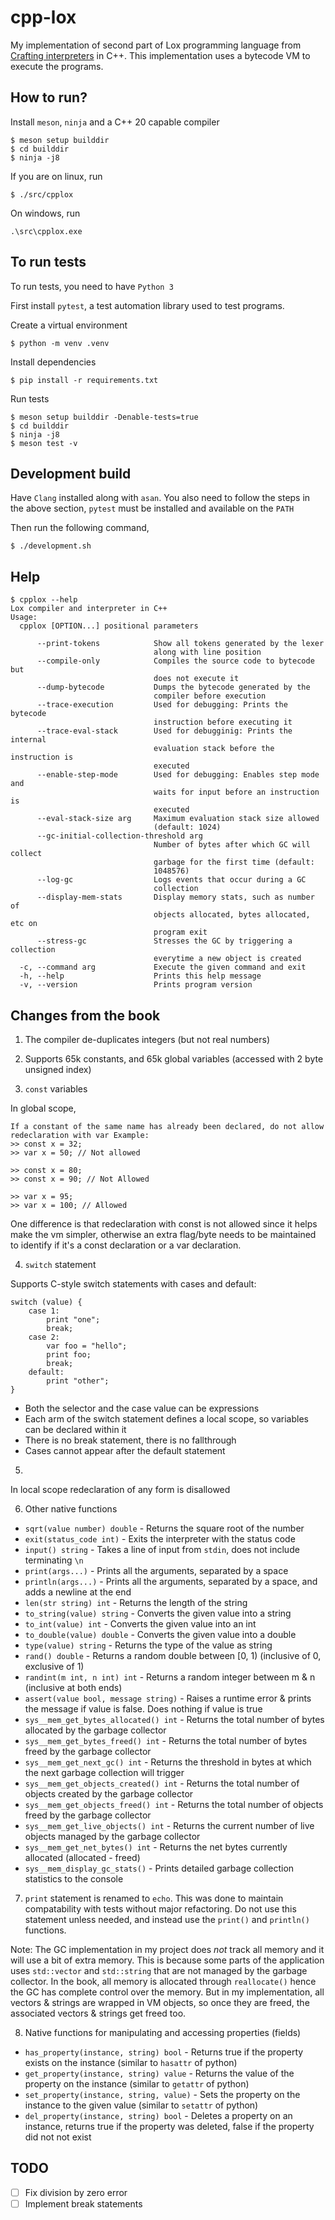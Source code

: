 # cpp-lox

My implementation of second part of Lox programming language from [Crafting interpreters](https://www.craftinginterpreters.com/contents.html) in C++. This implementation uses a bytecode VM to execute the programs.

## How to run?

Install `meson`, `ninja` and a C++ 20 capable compiler

```
$ meson setup builddir
$ cd builddir
$ ninja -j8
```

If you are on linux, run
```
$ ./src/cpplox
```

On windows, run
```
.\src\cpplox.exe
```

## To run tests

To run tests, you need to have `Python 3`

First install `pytest`, a test automation library used to test programs.

Create a virtual environment
```
$ python -m venv .venv
```

Install dependencies
```
$ pip install -r requirements.txt
```

Run tests
```
$ meson setup builddir -Denable-tests=true
$ cd builddir
$ ninja -j8
$ meson test -v
```

## Development build

Have `Clang` installed along with `asan`. You also need to follow the steps in the above section, `pytest` must be installed and available on the `PATH`

Then run the following command,
```
$ ./development.sh
```

## Help
```
$ cpplox --help
Lox compiler and interpreter in C++
Usage:
  cpplox [OPTION...] positional parameters

      --print-tokens            Show all tokens generated by the lexer 
                                along with line position
      --compile-only            Compiles the source code to bytecode but 
                                does not execute it
      --dump-bytecode           Dumps the bytecode generated by the 
                                compiler before execution
      --trace-execution         Used for debugging: Prints the bytecode 
                                instruction before executing it
      --trace-eval-stack        Used for debugginig: Prints the internal 
                                evaluation stack before the instruction is 
                                executed
      --enable-step-mode        Used for debugging: Enables step mode and 
                                waits for input before an instruction is 
                                executed
      --eval-stack-size arg     Maximum evaluation stack size allowed 
                                (default: 1024)
      --gc-initial-collection-threshold arg
                                Number of bytes after which GC will collect 
                                garbage for the first time (default: 
                                1048576)
      --log-gc                  Logs events that occur during a GC 
                                collection
      --display-mem-stats       Display memory stats, such as number of 
                                objects allocated, bytes allocated, etc on 
                                program exit
      --stress-gc               Stresses the GC by triggering a collection 
                                everytime a new object is created
  -c, --command arg             Execute the given command and exit
  -h, --help                    Prints this help message
  -v, --version                 Prints program version
```

## Changes from the book

1) The compiler de-duplicates integers (but not real numbers)

2) Supports 65k constants, and 65k global variables (accessed with 2 byte unsigned index)

3) `const` variables

In global scope,
```
If a constant of the same name has already been declared, do not allow
redeclaration with var Example:
>> const x = 32;
>> var x = 50; // Not allowed

>> const x = 80;
>> const x = 90; // Not Allowed

>> var x = 95;
>> var x = 100; // Allowed
```

One difference is that redeclaration with const is not allowed since it helps make the vm simpler, otherwise an extra flag/byte needs to be maintained to identify if it's a const declaration or a var declaration.

4) `switch` statement

Supports C-style switch statements with cases and default:

```lox
switch (value) {
    case 1:
        print "one";
        break;
    case 2:
        var foo = "hello";
        print foo;
        break;
    default:
        print "other";
}
```
- Both the selector and the case value can be expressions  
- Each arm of the switch statement defines a local scope, so variables can be declared within it
- There is no break statement, there is no fallthrough
- Cases cannot appear after the default statement

5) 

In local scope redeclaration of any form is disallowed

6) Other native functions

- `sqrt(value number) double` - Returns the square root of the number
- `exit(status_code int)` - Exits the interpreter with the status code
- `input() string` - Takes a line of input from `stdin`, does not include terminating `\n`
- `print(args...)` - Prints all the arguments, separated by a space
- `println(args...)` - Prints all the arguments, separated by a space, and adds a newline at the end
- `len(str string) int` - Returns the length of the string
- `to_string(value) string` - Converts the given value into a string
- `to_int(value) int` - Converts the given value into an int
- `to_double(value) double` - Converts the given value into a double
- `type(value) string` - Returns the type of the value as string
- `rand() double` - Returns a random double between [0, 1) (inclusive of 0, exclusive of 1)
- `randint(m int, n int) int` - Returns a random integer between m & n (inclusive at both ends)
- `assert(value bool, message string)` - Raises a runtime error & prints the message if value is false. Does nothing if value is true
- `sys__mem_get_bytes_allocated() int` - Returns the total number of bytes allocated by the garbage collector
- `sys__mem_get_bytes_freed() int` - Returns the total number of bytes freed by the garbage collector
- `sys__mem_get_next_gc() int` - Returns the threshold in bytes at which the next garbage collection will trigger
- `sys__mem_get_objects_created() int` - Returns the total number of objects created by the garbage collector
- `sys__mem_get_objects_freed() int` - Returns the total number of objects freed by the garbage collector
- `sys__mem_get_live_objects() int` - Returns the current number of live objects managed by the garbage collector
- `sys__mem_get_net_bytes() int` - Returns the net bytes currently allocated (allocated - freed)
- `sys__mem_display_gc_stats()` - Prints detailed garbage collection statistics to the console

7) `print` statement is renamed to `echo`. This was done to maintain compatability with tests without major refactoring.
Do not use this statement unless needed, and instead use the `print()` and `println()` functions.

Note: The GC implementation in my project does *not* track all memory and it will use a bit of extra memory. This is because some parts of the application uses `std::vector` and `std::string` that are not managed by the garbage collector. In the book, all memory is allocated through `reallocate()` hence the GC has complete control over the memory. But in my implementation, all vectors & strings are wrapped in VM objects, so once they are freed, the associated vectors & strings get freed too.

8) Native functions for manipulating and accessing properties (fields)

- `has_property(instance, string) bool` - Returns true if the property exists on the instance (similar to `hasattr` of python)
- `get_property(instance, string) value` - Returns the value of the property on the instance (similar to `getattr` of python)
- `set_property(instance, string, value)` - Sets the property on the instance to the given value (similar to `setattr` of python)
- `del_property(instance, string) bool` - Deletes a property on an instance, returns true if the property was deleted, false if the property did not not exist

## TODO
- [ ] Fix division by zero error
- [ ] Implement break statements
